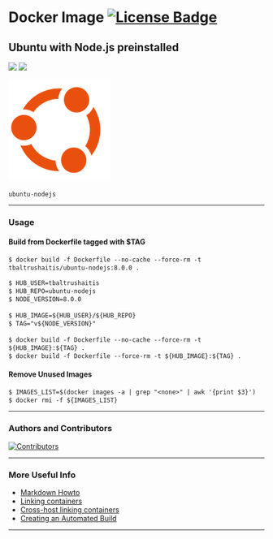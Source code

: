 # Docker Image [![License Badge](https://images.microbadger.com/badges/license/tbaltrushaitis/ubuntu-nodejs.svg)](https://microbadger.com/images/tbaltrushaitis/ubuntu-nodejs "")
## Ubuntu with Node.js preinstalled
 [![](https://images.microbadger.com/badges/version/tbaltrushaitis/ubuntu-nodejs.svg)](https://microbadger.com/images/tbaltrushaitis/ubuntu-nodejs) [![](https://images.microbadger.com/badges/image/tbaltrushaitis/ubuntu-nodejs.svg)](https://microbadger.com/images/tbaltrushaitis/ubuntu-nodejs)

![Ubuntu Logo](https://raw.githubusercontent.com/docker-library/docs/01c12653951b2fe592c1f93a13b4e289ada0e3a1/ubuntu/logo.png)

`ubuntu-nodejs`

--------

### Usage ###

#### Build from Dockerfile tagged with $TAG ####

```shell
$ docker build -f Dockerfile --no-cache --force-rm -t tbaltrushaitis/ubuntu-nodejs:8.0.0 .
```

```shell
$ HUB_USER=tbaltrushaitis
$ HUB_REPO=ubuntu-nodejs
$ NODE_VERSION=8.0.0

$ HUB_IMAGE=${HUB_USER}/${HUB_REPO}
$ TAG="v${NODE_VERSION}"

$ docker build -f Dockerfile --no-cache --force-rm -t ${HUB_IMAGE}:${TAG} .
$ docker build -f Dockerfile --force-rm -t ${HUB_IMAGE}:${TAG} .
```

#### Remove Unused Images ####

```shell
$ IMAGES_LIST=$(docker images -a | grep "<none>" | awk '{print $3}')
$ docker rmi -f ${IMAGES_LIST}
```

--------

### Authors and Contributors ###
[![Contributors](https://img.shields.io/github/contributors/tbaltrushaitis/ubuntu-nodejs.svg)](https://github.com/tbaltrushaitis/ubuntu-nodejs/graphs/contributors)

--------

### More Useful Info ###

 - [Markdown Howto](https://bitbucket.org/tutorials/markdowndemo)
 - [Linking containers](https://docs.docker.com/engine/userguide/networking/default_network/dockerlinks.md)
 - [Cross-host linking containers](https://docs.docker.com/engine/admin/ambassador_pattern_linking.md)
 - [Creating an Automated Build](https://docs.docker.com/docker-hub/builds/)

--------
